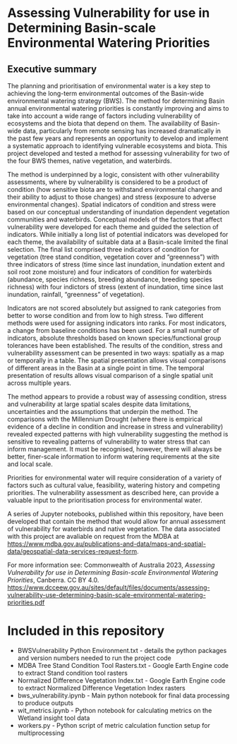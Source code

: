 # Assessing Vulnerability for use in Determining Basin-scale Environmental Watering Priorities

## Executive summary 
The planning and prioritisation of environmental water is a key step to achieving the long-term environmental outcomes of the Basin-wide environmental watering strategy (BWS). The method for determining Basin annual environmental watering priorities is constantly improving and aims to take into account a wide range of factors including vulnerability of ecosystems and the biota that depend on them. The availability of Basin-wide data, particularly from remote sensing has increased dramatically in the past few years and represents an opportunity to develop and implement a systematic approach to identifying vulnerable ecosystems and biota. This project developed and tested a method for assessing vulnerability for two of the four BWS themes, native vegetation, and waterbirds.

The method is underpinned by a logic, consistent with other vulnerability assessments, where by vulnerability is considered to be a product of condition (how sensitive biota are to withstand environmental change and their ability to adjust to those changes) and stress (exposure to adverse environmental changes). Spatial indicators of condition and stress were based on our conceptual understanding of inundation dependent vegetation communities and waterbirds. Conceptual models of the factors that affect vulnerability were developed for each theme and guided the selection of indicators. While initially a long list of potential indicators was developed for each theme, the availability of suitable data at a Basin-scale limited the final selection. The final list comprised three indicators of condition for vegetation (tree stand condition, vegetation cover and “greenness”) with three indicators of stress (time since last inundation, inundation extent and soil root zone moisture) and four indicators of condition for waterbirds (abundance, species richness, breeding abundance, breeding species richness) with four indictors of stress (extent of inundation, time since last inundation, rainfall, “greenness” of vegetation).

Indicators are not scored absolutely but assigned to rank categories from better to worse condition and from low to high stress. Two different methods were used for assigning indicators into ranks. For most indicators, a change from baseline conditions has been used. For a small number of indicators, absolute thresholds based on known species/functional group tolerances have been established.
The results of the condition, stress and vulnerability assessment can be presented in two ways: spatially as a map or temporally in a table. The spatial presentation allows visual comparisons of different areas in the Basin at a single point in time. The temporal presentation of results allows visual comparison of a single spatial unit across multiple years.

The method appears to provide a robust way of assessing condition, stress and vulnerability at large spatial scales despite data limitations, uncertainties and the assumptions that underpin the method. The comparisons with the Millennium Drought (where there is empirical evidence of a decline in condition and increase in stress and vulnerability) revealed expected patterns with high vulnerability suggesting the method is sensitive to revealing patterns of vulnerability to water stress that can inform management. It must be recognised, however, there will always be better, finer-scale information to inform watering requirements at the site and local scale.

Priorities for environmental water will require consideration of a variety of factors such as cultural value, feasibility, watering history and competing priorities. The vulnerability assessment as described here, can provide a valuable input to the prioritisation process for environmental water.

A series of Jupyter notebooks, published within this repository, have been developed that contain the method that would allow for annual assessment of vulnerability for waterbirds and native vegetation. The data associated with this project are avaliable on request from the MDBA at https://www.mdba.gov.au/publications-and-data/maps-and-spatial-data/geospatial-data-services-request-form.

For more information see: Commonwealth of Australia 2023, _Assessing Vulnerability for use in Determining Basin-scale Environmental Watering Priorities_, Canberra. CC BY 4.0.
https://www.dcceew.gov.au/sites/default/files/documents/assessing-vulnerability-use-determining-basin-scale-environmental-watering-priorities.pdf

# Included in this repository
* BWSVulnerability Python Environment.txt - details the python packages and version numbers needed to run the project code
* MDBA Tree Stand Condition Tool Rasters.txt - Google Earth Engine code to extract Stand condition tool rasters
* Normalized Difference Vegetation Index.txt - Google Earth Engine code to extract Normalized Difference Vegetation Index rasters 
* bws_vulnerability.ipynb - Main python notebook for final data processing to produce outputs
* wit_metrics.ipynb - Python notebook for calculating metrics on the Wetland insight tool data
* workers.py - Python script of metric calculation function setup for multiprocessing



